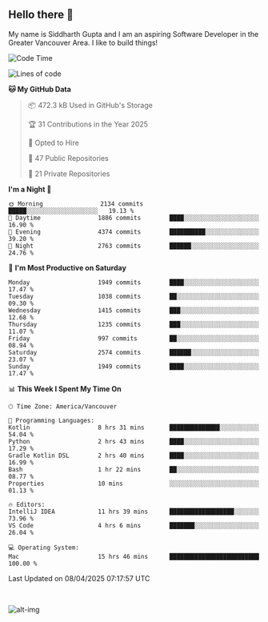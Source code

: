 ## Hello there :wave:

My name is Siddharth Gupta and I am an aspiring Software Developer in the Greater Vancouver Area. I like to build things!

<!-- ![gif](https://github.com/siddg97/siddg97/blob/master/dino.gif) -->

<!--START_SECTION:waka-->
![Code Time](http://img.shields.io/badge/Code%20Time-2%2C067%20hrs%2035%20mins-blue)

![Lines of code](https://img.shields.io/badge/From%20Hello%20World%20I%27ve%20Written-15.7%20million%20lines%20of%20code-blue)

**🐱 My GitHub Data** 

> 📦 472.3 kB Used in GitHub's Storage 
 > 
> 🏆 31 Contributions in the Year 2025
 > 
> 💼 Opted to Hire
 > 
> 📜 47 Public Repositories 
 > 
> 🔑 21 Private Repositories 
 > 
**I'm a Night 🦉** 

```text
🌞 Morning                2134 commits        █████░░░░░░░░░░░░░░░░░░░░   19.13 % 
🌆 Daytime                1886 commits        ████░░░░░░░░░░░░░░░░░░░░░   16.90 % 
🌃 Evening                4374 commits        ██████████░░░░░░░░░░░░░░░   39.20 % 
🌙 Night                  2763 commits        ██████░░░░░░░░░░░░░░░░░░░   24.76 % 
```
📅 **I'm Most Productive on Saturday** 

```text
Monday                   1949 commits        ████░░░░░░░░░░░░░░░░░░░░░   17.47 % 
Tuesday                  1038 commits        ██░░░░░░░░░░░░░░░░░░░░░░░   09.30 % 
Wednesday                1415 commits        ███░░░░░░░░░░░░░░░░░░░░░░   12.68 % 
Thursday                 1235 commits        ███░░░░░░░░░░░░░░░░░░░░░░   11.07 % 
Friday                   997 commits         ██░░░░░░░░░░░░░░░░░░░░░░░   08.94 % 
Saturday                 2574 commits        ██████░░░░░░░░░░░░░░░░░░░   23.07 % 
Sunday                   1949 commits        ████░░░░░░░░░░░░░░░░░░░░░   17.47 % 
```


📊 **This Week I Spent My Time On** 

```text
🕑︎ Time Zone: America/Vancouver

💬 Programming Languages: 
Kotlin                   8 hrs 31 mins       ██████████████░░░░░░░░░░░   54.04 % 
Python                   2 hrs 43 mins       ████░░░░░░░░░░░░░░░░░░░░░   17.29 % 
Gradle Kotlin DSL        2 hrs 40 mins       ████░░░░░░░░░░░░░░░░░░░░░   16.99 % 
Bash                     1 hr 22 mins        ██░░░░░░░░░░░░░░░░░░░░░░░   08.77 % 
Properties               10 mins             ░░░░░░░░░░░░░░░░░░░░░░░░░   01.13 % 

🔥 Editors: 
IntelliJ IDEA            11 hrs 39 mins      ██████████████████░░░░░░░   73.96 % 
VS Code                  4 hrs 6 mins        ███████░░░░░░░░░░░░░░░░░░   26.04 % 

💻 Operating System: 
Mac                      15 hrs 46 mins      █████████████████████████   100.00 % 
```


 Last Updated on 08/04/2025 07:17:57 UTC
<!--END_SECTION:waka-->

<br>

![alt-img](https://github-readme-stats.vercel.app/api?username=siddg97&count_private=true&theme=nightowl&show_icons=true)


